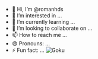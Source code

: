 - 👋 Hi, I’m @romanhds
- 👀 I’m interested in ...
- 🌱 I’m currently learning ...
- 💞️ I’m looking to collaborate on ...
- 📫 How to reach me ...
- 😄 Pronouns: ...
- ⚡ Fun fact: ...
![Goku](https://github.com/user-attachments/assets/087b03f2-f7ce-49c4-95f7-aa767ac0abf4)

<!---
romanhds/romanhds is a ✨ special ✨ repository because its `README.md` (this file) appears on your GitHub profile.
You can click the Preview link to take a look at your changes.
--->
